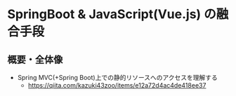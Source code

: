 # SpringBoot & JavaScript(Vue.js) の融合手段

## 概要・全体像

- Spring MVC(+Spring Boot)上での静的リソースへのアクセスを理解する
  - <https://qiita.com/kazuki43zoo/items/e12a72d4ac4de418ee37>
